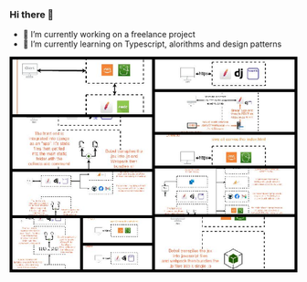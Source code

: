### Hi there 👋

- 🔭 I’m currently working on a freelance project
- 🌱 I’m currently learning on Typescript, alorithms and design patterns

![alt text](https://github.com/hupratt/hupratt/blob/main/collage.jpg)
